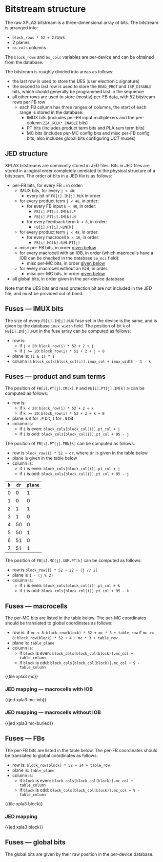 # Bitstream structure

The raw XPLA3 bitstream is a three-dimensional array of bits. The bitstream is arranged into:

- `block_rows * 52 + 2` rows
- 2 planes
- `bs_cols` columns

The `block_rows` and `bs_cols` variables are per-device and can be obtained from the database.

The bitstream is roughly divided into areas as follows:

- the last row is used to store the UES (user electronic signature)
- the second to last row is used to store the `READ_PROT` and `ISP_DISABLE` bits, which should generally be programmed last in the sequence
- all other rows are used to store (mostly) per-FB data, with 52 bitstream rows per FB row
  - each FB column has three ranges of columns, the start of each range is stored in the database:
    - IMUX bits (includes per-FB input multiplexers and the per-column `ZIA_GCLK*_ENABLE` bits)
    - PT bits (includes product term bits and PLA sum term bits)
    - MC bits (includes per-MC config bits and misc per-FB config bits; also includes global bits configuring UCT muxes)


## JED structure

XPLA3 bitstreams are commonly stored in JED files. Bits in JED files are stored in a logical order completely unrelated to the physical structure of a bitstream. The order of bits in a JED file is as follows:

- per-FB bits, for every FB `i` in order:
  - IMUX bits, for every `j < 40`:
    - every bit of `FB[i].IM[j].MUX` in order
  - for every product term `j < 48`, in order:
    - for every FB input `k < 40`, in order:
      - `FB[i].PT[i].IM[k].P`
      - `FB[i].PT[i].IM[k].N`
    - for every feedback term `k < 8`, in order:
      - `FB[i].PT[i].FBN[k]`
  - for every product term `j < 48`, in order:
    - for every macrocell `k < 16`, in order:
      - `FB[i].MC[k].SUM.PT[j]`
  - misc per-FB bits, in order [given below](#jed-mapping)
  - for every macrocell with an IOB, in order (which macrocells have a IOB can be checked in the database `io_mcs` field):
    - misc per-MC bits, in order [given below](#jed-mapping--macrocells-with-iob)
  - for every macrocell without an IOB, in order:
    - misc per-MC bits, in order [given below](#jed-mapping--macrocells-without-iob)
- all global bits, in order given in the per-device database

Note that the UES bits and read protection bit are not included in the JED file, and must be provided out of band.


## Fuses — IMUX bits

The size of every `FB[i].IM[j].MUX` fuse set in the device is the same, and is given by the database `imux_width` field. The position of bit `k` of `FB[i].IM[j].MUX` in the fuse array can be computed as follows:

- row is:
  - if `j < 20`: `block_row(i) * 52 + 2 + j`
  - if `j >= 20`: `block_row(i) * 52 + 2 + j + 8`
- plane is: `(i & 1) ^ 1`
- column is `block_cols[block_col(i)].imux_col + imux_width - 1 - k`


## Fuses — product and sum terms

The position of `FB[i].PT[j].IM[k].P` and `FB[i].PT[j].IM[k].N` can be computed as follows:

- row is:
  - if `k < 20`: `block_row(i) * 52 + 2 + k`
  - if `k >= 20`: `block_row(i) * 52 + 2 + k + 8`
- plane is `0` for `.P` bit, `1` for `.N` bit
- column is:
  - if `i` is even: `block_cols[block_col(i)].pt_col + j`
  - if `i` is odd: `block_cols[block_col(i)].pt_col + 95 - j`

The position of `FB[i].PT[j].FBN[k]` can be computed as follows:

- row is `block_row(i) * 52 + dr`, where `dr` is given in the table below
- plane is given in the table below
- column is:
  - if `i` is even: `block_cols[block_col(i)].pt_col + j`
  - if `i` is odd: `block_cols[block_col(i)].pt_col + 95 - j`

| `k` | `dr` | `plane` |
| --- | ---- | ------- |
| 0   | 0    | 1       |
| 1   | 0    | 0       |
| 2   | 1    | 1       |
| 3   | 1    | 0       |
| 4   | 50   | 0       |
| 5   | 50   | 1       |
| 6   | 51   | 0       |
| 7   | 51   | 1       |

The position of `FB[i].MC[j].SUM.PT[k]` can be computed as follows:

- row is `block_row(i) * 52 + 22 + (j // 2)`
- plane is `1 - (j % 2)`
- column is:
  - if `i` is even: `block_cols[block_col(i)].pt_col + k`
  - if `i` is odd: `block_cols[block_col(i)].pt_col + 95 - k`


## Fuses — macrocells

The per-MC bits are listed in the table below. The per-MC coordinates should be translated to global coordinates as follows:

- row is:
  if `mc < 8`: `block_row(block) * 52 + mc * 3 + table_row`
  if `mc >= 8`: `block_row(block) * 52 + 4 + mc * 3 + table_row`
- plane is: `table_plane`
- column is:
  - if `block` is even: `block_cols[block_col(block)].mc_col + table_column`
  - if `block` is odd: `block_cols[block_col(block)].mc_col + 9 - table_column`

{{tile xpla3 mc}}


### JED mapping — macrocells with IOB

{{jed xpla3 mc-iob}}


### JED mapping — macrocells without IOB

{{jed xpla3 mc-buried}}


## Fuses — FBs

The per-FB bits are listed in the table below. The per-FB coordinates should be translated to global coordinates as follows:

- row is: `block_row(block) * 52 + 24 + table_row`
- plane is: `table_plane`
- column is:
  - if `block` is even: `block_cols[block_col(block)].mc_col + table_column`
  - if `block` is odd: `block_cols[block_col(block)].mc_col + 9 - table_column`

{{tile xpla3 block}}


### JED mapping

{{jed xpla3 block}}


## Fuses — global bits

The global bits are given by their raw position in the per-device database.
